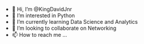 - 👋 Hi, I’m @KingDavidJnr
- 👀 I’m interested in Python
- 🌱 I’m currently learning Data Science and Analytics
- 💞️ I’m looking to collaborate on Networking
- 📫 How to reach me ...

<!---
KingDavidJnr/KingDavidJnr is a ✨ SEO Specialist ✨ repository because its `README.md` (this file) appears on your GitHub profile.
You can click the Preview link to take a look at your changes.
--->
